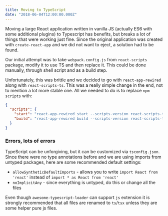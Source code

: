 ```yaml
---
title: Moving to TypeScript
date: "2018-06-04T12:00:00.000Z"
---
```


Moving a large React application written in vanilla JS (actually ES6 with some additional plugins) to Typescript has benefits, but breaks a lot of things that were working just fine. Since the original application was created with `create-react-app` and we did not want to eject, a solution had to be found.

Our initial attempt was to take `webpack.config.js` from `react-scripts` package, modify it to use TS and then replace it. This could be done manually, through shell script and as a build step.

Unfortunately, this was brittle and we decided to go with `react-app-rewired` along with `react-scripts-ts`. This was a really simple change in the end, not to mention a lot more stable one. All we needed to do is to replace `npm scripts` with:

```json
{
  "scripts": {
    "start": "react-app-rewired start --scripts-version react-scripts-ts",
    "build": "react-app-rewired build --scripts-version react-scripts-ts"
  }
}
```

### Errors, lots of errors

TypeScript can be unforgiving, but it can be customized via `tsconfig.json`. Since there were no type annotations before and we are using imports from untyped packages, here are some recommended default settings:

- `allowSyntheticDefaultImports` - allows you to write `import React from 'react'` instead of `import * as React from 'react'`
- `noImplicitAny` - since everything is untyped, do this or change all the files


Even though `awesome-typescript-loader` can support `js` extension it is strongly recommended that all files are renamed to `ts`/`tsx` unless they are some helper pure js files.